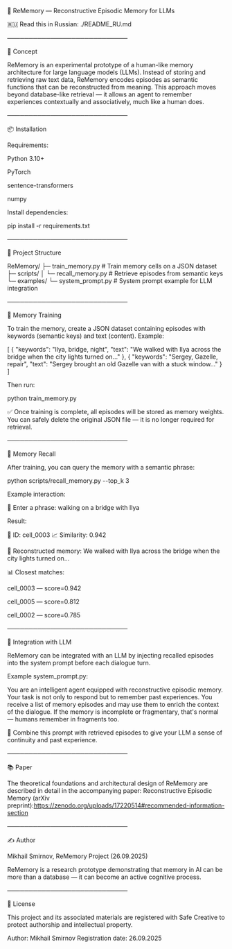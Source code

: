 🧠 ReMemory — Reconstructive Episodic Memory for LLMs

🇷🇺 Read this in Russian: ./README_RU.md

────────────────────────────

📌 Concept

ReMemory is an experimental prototype of a human-like memory architecture for large language models (LLMs).
Instead of storing and retrieving raw text data, ReMemory encodes episodes as semantic functions that can be reconstructed from meaning.
This approach moves beyond database-like retrieval — it allows an agent to remember experiences contextually and associatively, much like a human does.

────────────────────────────

📦 Installation

Requirements:

Python 3.10+

PyTorch

sentence-transformers

numpy

Install dependencies:

pip install -r requirements.txt

────────────────────────────

📁 Project Structure

ReMemory/
├─ train_memory.py # Train memory cells on a JSON dataset
├─ scripts/
│ └─ recall_memory.py # Retrieve episodes from semantic keys
└─ examples/
└─ system_prompt.py # System prompt example for LLM integration

────────────────────────────

🧠 Memory Training

To train the memory, create a JSON dataset containing episodes with keywords (semantic keys) and text (content). Example:

[
{
"keywords": "Ilya, bridge, night",
"text": "We walked with Ilya across the bridge when the city lights turned on..."
},
{
"keywords": "Sergey, Gazelle, repair",
"text": "Sergey brought an old Gazelle van with a stuck window..."
}
]

Then run:

python train_memory.py

✅ Once training is complete, all episodes will be stored as memory weights.
You can safely delete the original JSON file — it is no longer required for retrieval.

────────────────────────────

🔎 Memory Recall

After training, you can query the memory with a semantic phrase:

python scripts/recall_memory.py --top_k 3

Example interaction:

🔎 Enter a phrase: walking on a bridge with Ilya

Result:

📁 ID: cell_0003
📈 Similarity: 0.942

🧠 Reconstructed memory:
We walked with Ilya across the bridge when the city lights turned on...

📊 Closest matches:

cell_0003 — score=0.942

cell_0005 — score=0.812

cell_0002 — score=0.785

────────────────────────────

🤖 Integration with LLM

ReMemory can be integrated with an LLM by injecting recalled episodes into the system prompt before each dialogue turn.

Example system_prompt.py:

You are an intelligent agent equipped with reconstructive episodic memory.
Your task is not only to respond but to remember past experiences.
You receive a list of memory episodes and may use them to enrich the context of the dialogue.
If the memory is incomplete or fragmentary, that's normal — humans remember in fragments too.

📌 Combine this prompt with retrieved episodes to give your LLM a sense of continuity and past experience.

────────────────────────────

📚 Paper

The theoretical foundations and architectural design of ReMemory are described in detail in the accompanying paper:
Reconstructive Episodic Memory (arXiv preprint):https://zenodo.org/uploads/17220514#recommended-information-section

────────────────────────────

✍️ Author

Mikhail Smirnov, ReMemory Project (26.09.2025)

ReMemory is a research prototype demonstrating that memory in AI can be more than a database — it can become an active cognitive process.

────────────────────────────

📜 License

This project and its associated materials are registered with Safe Creative to protect authorship and intellectual property.

Author: Mikhail Smirnov
Registration date: 26.09.2025
